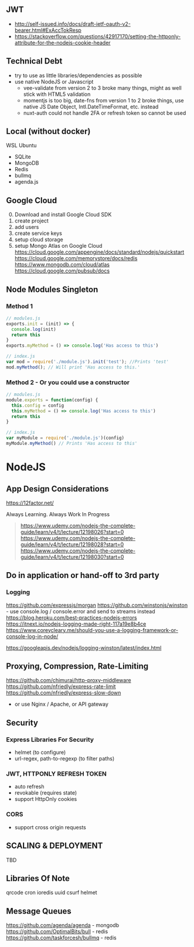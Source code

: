 ## JWT
- http://self-issued.info/docs/draft-ietf-oauth-v2-bearer.html#ExAccTokResp
- https://stackoverflow.com/questions/42917170/setting-the-httponly-attribute-for-the-nodejs-cookie-header

## Technical Debt
- try to use as little libraries/dependencies as possible
- use native NodeJS or Javascript
  - vee-validate from version 2 to 3 broke many things, might as well stick with HTML5 validation
  - momentjs is too big, date-fns from version 1 to 2 broke things, use native JS Date Object, Intl.DateTimeFormat, etc. instead
  - nuxt-auth could not handle 2FA or refresh token so cannot be used


## Local (without docker)

WSL Ubuntu
- SQLite
- MongoDB
- Redis
- bullmq
- agenda.js

## Google Cloud

0. Download and install Google Cloud SDK
1. create project
2. add users
3. create service keys
4. setup cloud storage
5. setup Mongo Atlas on Google Cloud
https://cloud.google.com/appengine/docs/standard/nodejs/quickstart
https://cloud.google.com/memorystore/docs/redis
https://www.mongodb.com/cloud/atlas
https://cloud.google.com/pubsub/docs


## Node Modules Singleton

### Method 1

```js
// modules.js
exports.init = (init) => {
  console.log(init)
  return this
}
exports.myMethod = () => console.log('Has access to this')
```

```js
// index.js
var mod = require('./module.js').init('test'); //Prints 'test'
mod.myMethod(); // Will print 'Has access to this.'
```

### Method 2 - Or you could use a constructor

```js
// modules.js
module.exports = function(config) {
  this.config = config
  this.myMethod = () => console.log('Has access to this')
  return this
}
```

```js
// index.js
var myModule = require('./module.js')(config)
myModule.myMethod() // Prints 'Has access to this'
```





# NodeJS

## App Design Considerations

https://12factor.net/


Always Learning. Always Work In Progress

> https://www.udemy.com/nodejs-the-complete-guide/learn/v4/t/lecture/12198026?start=0
> https://www.udemy.com/nodejs-the-complete-guide/learn/v4/t/lecture/12198028?start=0
> https://www.udemy.com/nodejs-the-complete-guide/learn/v4/t/lecture/12198030?start=0

## Do in application or hand-off to 3rd party

### Logging
https://github.com/expressjs/morgan
https://github.com/winstonjs/winston - use console.log / console.error and send to streams instead
https://blog.heroku.com/best-practices-nodejs-errors
https://itnext.io/nodejs-logging-made-right-117a19e8b4ce
https://www.coreycleary.me/should-you-use-a-logging-framework-or-console-log-in-node/

https://googleapis.dev/nodejs/logging-winston/latest/index.html


## Proxying, Compression, Rate-Limiting

https://github.com/chimurai/http-proxy-middleware
https://github.com/nfriedly/express-rate-limit
https://github.com/nfriedly/express-slow-down

- or use Nginx / Apache, or API gateway

## Security

### Express Libraries For Security
- helmet (to configure)
- url-regex, path-to-regexp (to filter paths)

### JWT, HTTPONLY REFRESH TOKEN
- auto refresh
- revokable (requires state)
- support HttpOnly cookies

### CORS
- support cross origin requests


## SCALING & DEPLOYMENT

TBD

## Libraries Of Note

qrcode
cron
ioredis
uuid
csurf
helmet

## Message Queues
https://github.com/agenda/agenda - mongodb
https://github.com/OptimalBits/bull - redis
https://github.com/taskforcesh/bullmq - redis
